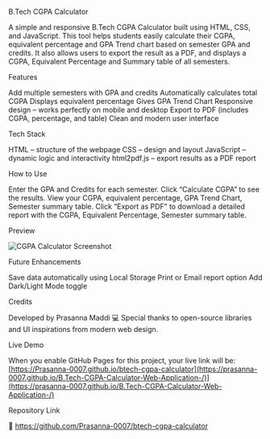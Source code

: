 B.Tech CGPA Calculator

A simple and responsive B.Tech CGPA Calculator built using HTML, CSS, and JavaScript.
This tool helps students easily calculate their CGPA, equivalent percentage and GPA Trend chart based on semester GPA and credits.
It also allows users to export the result as a PDF, and displays a CGPA, Equivalent Percentage and Summary table of all semesters.

Features

 Add multiple semesters with GPA and credits
 Automatically calculates total CGPA
 Displays equivalent percentage
 Gives GPA Trend Chart
 Responsive design – works perfectly on mobile and desktop
 Export to PDF (includes CGPA, percentage, and table)
 Clean and modern user interface

Tech Stack

HTML – structure of the webpage
CSS – design and layout
JavaScript  – dynamic logic and interactivity
html2pdf.js – export results as a PDF report

How to Use

Enter the GPA and Credits for each semester.
Click “Calculate CGPA” to see the results.
View your CGPA, equivalent percentage, GPA Trend Chart, Semester summary table.
Click “Export as PDF” to download a detailed report with the CGPA, Equivalent Percentage, Semester summary table.

Preview

![CGPA Calculator Screenshot](Screenshot2.png)

Future Enhancements

Save data automatically using Local Storage
Print or Email report option
Add Dark/Light Mode toggle

Credits

Developed by Prasanna Maddi 💻
Special thanks to open-source libraries and UI inspirations from modern web design.

Live Demo

When you enable GitHub Pages for this project, your live link will be:
[https://Prasanna-0007.github.io/btech-cgpa-calculator](https://prasanna-0007.github.io/B.Tech-CGPA-Calculator-Web-Application-/)](https://prasanna-0007.github.io/B.Tech-CGPA-Calculator-Web-Application-/)

Repository Link

🔗 https://github.com/Prasanna-0007/btech-cgpa-calculator
